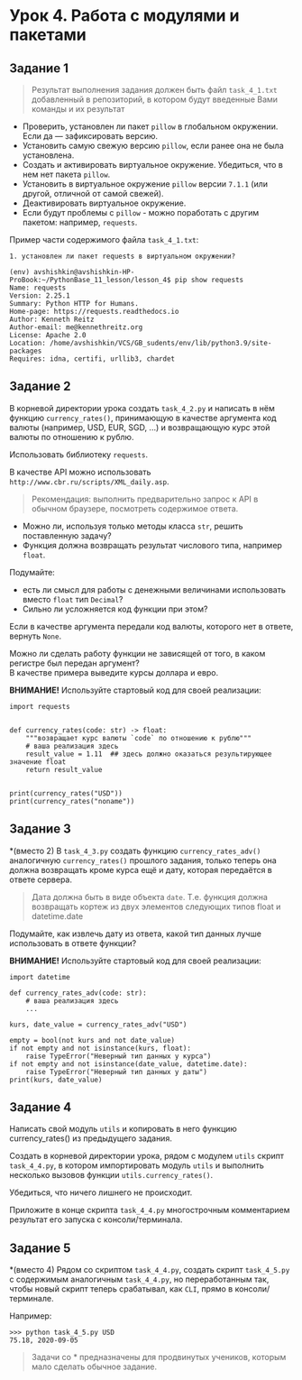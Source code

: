 # Урок 4. Работа с модулями и пакетами
## Задание 1
> Результат выполнения задания должен быть файл `task_4_1.txt` добавленный в репозиторий, в котором будут введенные Вами команды и их результат

* Проверить, установлен ли пакет `pillow` в глобальном окружении. Если да — зафиксировать версию. 
* Установить самую свежую версию `pillow`, если ранее она не была установлена.
* Создать и активировать виртуальное окружение. Убедиться, что в нем нет пакета `pillow`. 
* Установить в виртуальное окружение `pillow` версии `7.1.1` (или другой, отличной от самой свежей). 
* Деактивировать виртуальное окружение. 
* Если будут проблемы с `pillow` - можно поработать с другим пакетом: например, `requests`. 

Пример части содержимого файла `task_4_1.txt`:

```
1. установлен ли пакет requests в виртуальном окружении?

(env) avshishkin@avshishkin-HP-ProBook:~/PythonBase_11_lesson/lesson_4$ pip show requests
Name: requests
Version: 2.25.1
Summary: Python HTTP for Humans.
Home-page: https://requests.readthedocs.io
Author: Kenneth Reitz
Author-email: me@kennethreitz.org
License: Apache 2.0
Location: /home/avshishkin/VCS/GB_sudents/env/lib/python3.9/site-packages
Requires: idna, certifi, urllib3, chardet
```

## Задание 2
В корневой директории урока создать `task_4_2.py` и написать в нём функцию `currency_rates()`, 
принимающую в качестве аргумента код валюты (например, USD, EUR, SGD, ...) и 
возвращающую курс этой валюты по отношению к рублю.

Использовать библиотеку `requests`. 

В качестве API можно использовать `http://www.cbr.ru/scripts/XML_daily.asp`. 

> Рекомендация: выполнить предварительно запрос к API в обычном браузере, посмотреть содержимое ответа.

* Можно ли, используя только методы класса `str`, решить поставленную задачу?
* Функция должна возвращать результат числового типа, например `float`. 

Подумайте:
* есть ли смысл для работы с денежными величинами использовать вместо `float` тип `Decimal`?
* Сильно ли усложняется код функции при этом?

Если в качестве аргумента передали код валюты, которого нет в ответе, вернуть `None`.  

Можно ли сделать работу функции не зависящей от того, в каком регистре был передан аргумент?  
В качестве примера выведите курсы доллара и евро.

**ВНИМАНИЕ!** Используйте стартовый код для своей реализации:

```(python)
import requests


def currency_rates(code: str) -> float:
    """возвращает курс валюты `code` по отношению к рублю"""
    # ваша реализация здесь
    result_value = 1.11  ## здесь должно оказаться результирующее значение float
    return result_value


print(currency_rates("USD"))
print(currency_rates("noname"))
```

## Задание 3
*(вместо 2) В `task_4_3.py` создать функцию `currency_rates_adv()` аналогичную `currency_rates()` 
прошлого задания, только теперь она должна возвращать кроме курса ещё и дату, 
которая передаётся в ответе сервера. 

> Дата должна быть в виде объекта `date`. Т.е. функция должна возвращать кортеж из двух 
> элементов следующих типов float и datetime.date

Подумайте, как извлечь дату из ответа, какой тип данных лучше использовать в ответе функции?

**ВНИМАНИЕ!** Используйте стартовый код для своей реализации:

```(python)
import datetime

def currency_rates_adv(code: str):
    # ваша реализация здесь
    ...
    
kurs, date_value = currency_rates_adv("USD")

empty = bool(not kurs and not date_value)
if not empty and not isinstance(kurs, float):
    raise TypeError("Неверный тип данных у курса")
if not empty and not isinstance(date_value, datetime.date):
    raise TypeError("Неверный тип данных у даты")
print(kurs, date_value)
```

## Задание 4
Написать свой модуль `utils` и копировать в него функцию currency_rates() из предыдущего задания. 

Создать в корневой директории урока, рядом с модулем `utils` скрипт `task_4_4.py`, в котором импортировать модуль 
`utils` и выполнить несколько вызовов функции `utils.currency_rates()`. 

Убедиться, что ничего лишнего не происходит. 

Приложите в конце скрипта `task_4_4.py` многострочным комментарием результат его запуска с консоли/терминала.


## Задание 5
*(вместо 4) Рядом со скриптом `task_4_4.py`, создать скрипт `task_4_5.py` с содержимым аналогичным `task_4_4.py`, но 
переработанным так, чтобы новый скрипт теперь срабатывал, как `CLI`, прямо в консоли/терминале.

Например:

```
>>> python task_4_5.py USD
75.18, 2020-09-05
```


> Задачи со * предназначены для продвинутых учеников, которым мало сделать обычное задание.